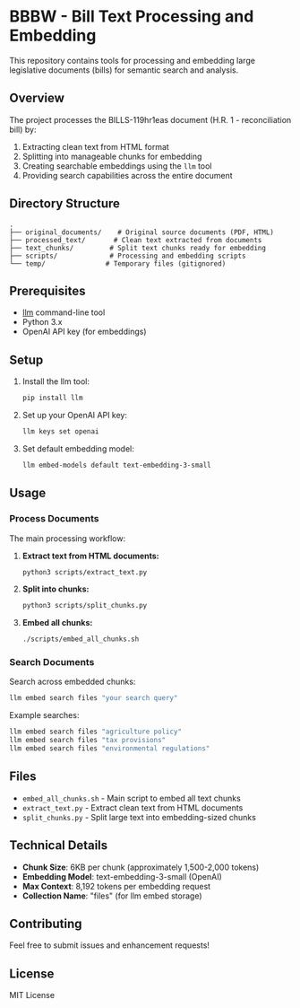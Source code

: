 # BBBW - Bill Text Processing and Embedding

This repository contains tools for processing and embedding large legislative documents (bills) for semantic search and analysis.

## Overview

The project processes the BILLS-119hr1eas document (H.R. 1 - reconciliation bill) by:
1. Extracting clean text from HTML format
2. Splitting into manageable chunks for embedding
3. Creating searchable embeddings using the `llm` tool
4. Providing search capabilities across the entire document

## Directory Structure

```
.
├── original_documents/    # Original source documents (PDF, HTML)
├── processed_text/       # Clean text extracted from documents
├── text_chunks/         # Split text chunks ready for embedding
├── scripts/             # Processing and embedding scripts
└── temp/               # Temporary files (gitignored)
```

## Prerequisites

- [llm](https://llm.datasette.io/) command-line tool
- Python 3.x
- OpenAI API key (for embeddings)

## Setup

1. Install the llm tool:
   ```bash
   pip install llm
   ```

2. Set up your OpenAI API key:
   ```bash
   llm keys set openai
   ```

3. Set default embedding model:
   ```bash
   llm embed-models default text-embedding-3-small
   ```

## Usage

### Process Documents

The main processing workflow:

1. **Extract text from HTML documents:**
   ```bash
   python3 scripts/extract_text.py
   ```

2. **Split into chunks:**
   ```bash
   python3 scripts/split_chunks.py
   ```

3. **Embed all chunks:**
   ```bash
   ./scripts/embed_all_chunks.sh
   ```

### Search Documents

Search across embedded chunks:
```bash
llm embed search files "your search query"
```

Example searches:
```bash
llm embed search files "agriculture policy"
llm embed search files "tax provisions"
llm embed search files "environmental regulations"
```

## Files

- `embed_all_chunks.sh` - Main script to embed all text chunks
- `extract_text.py` - Extract clean text from HTML documents
- `split_chunks.py` - Split large text into embedding-sized chunks

## Technical Details

- **Chunk Size**: 6KB per chunk (approximately 1,500-2,000 tokens)
- **Embedding Model**: text-embedding-3-small (OpenAI)
- **Max Context**: 8,192 tokens per embedding request
- **Collection Name**: "files" (for llm embed storage)

## Contributing

Feel free to submit issues and enhancement requests!

## License

MIT License
